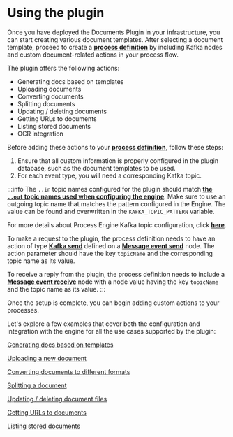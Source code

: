 # Using the plugin

Once you have deployed the Documents Plugin in your infrastructure, you can start creating various document templates. After selecting a document template, proceed to create a [**process definition**](../../../../../terms/flowx-process-definition) by including Kafka nodes and custom document-related actions in your process flow.

The plugin offers the following actions:

* Generating docs based on templates
* Uploading documents
* Converting documents
* Splitting documents
* Updating / deleting documents
* Getting URLs to documents
* Listing stored documents
* OCR integration

Before adding these actions to your [**process definition**](../../../../../terms/flowx-process-definition), follow these steps:

1. Ensure that all custom information is properly configured in the plugin database, such as the document templates to be used.
2. For each event type, you will need a corresponding Kafka topic.

:::info
The `..in` topic names configured for the plugin should match [**the `..out` topic  names used when configuring the engine**](../../../../../platform-setup-guides/flowx-engine-setup-guide/flowx-engine-setup-guide.md#configuring-kafka). Make sure to use an outgoing topic name that matches the pattern configured in the Engine. The value can be found and overwritten in the `KAFKA_TOPIC_PATTERN` variable. 

For more details about Process Engine Kafka topic configuration, click [<u>**here**</u>](../../../../../platform-setup-guides/flowx-engine-setup-guide/flowx-engine-setup-guide.md#configuring-kafka).

To make a request to the plugin, the process definition needs to have an action of type [**Kafka send**](../../../../../building-blocks/node/message-send-received-task-node.md#example-of-a-message-send-event) defined on a [**Message event send**](../../../../../building-blocks/node/message-send-received-task-node.md#message-send-task) node. The action parameter should have the key `topicName` and the corresponding topic name as its value.

To receive a reply from the plugin, the process definition needs to include a [**Message event receive**](../../../../../building-blocks/node/message-send-received-task-node.md#message-receive-task) node with a node value having the key `topicName` and the topic name as its value.
:::

Once the setup is complete, you can begin adding custom actions to your processes.

Let's explore a few examples that cover both the configuration and integration with the engine for all the use cases supported by the plugin:

[Generating docs based on templates](../using-documents-plugin/generate-docs-based-on-templates/generate-docs-based-on-templates.md)

[Uploading a new document](./uploading-a-new-document.md)

[Converting documents to different formats](converting-documents-to-different-formats.md)

[Splitting a document](splitting-a-document.md)

[Updating / deleting document files](./updating-deleting-document-files.md)

[Getting URLs to documents](getting-urls-to-documents.md)

[Listing stored documents](listing-stored-files.md)
